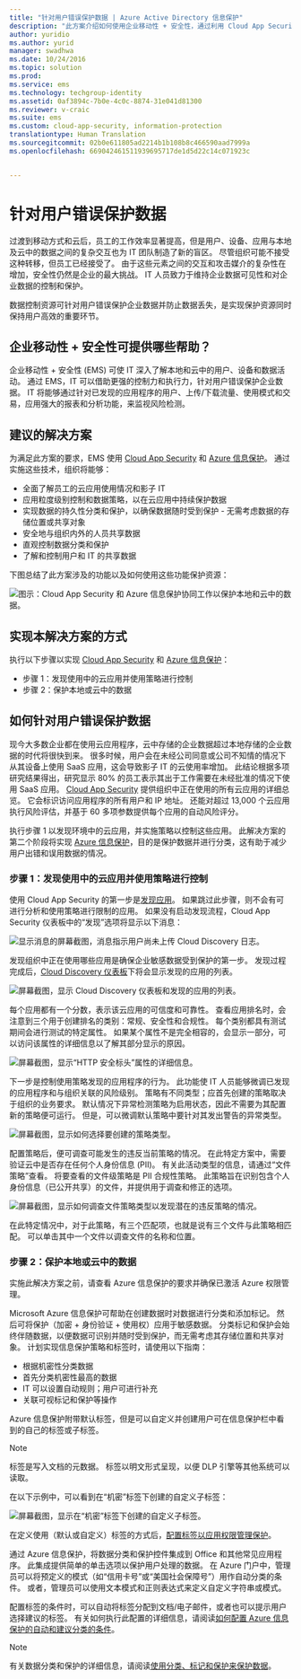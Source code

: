 ```yaml
---
title: "针对用户错误保护数据 | Azure Active Directory 信息保护"
description: "此方案介绍如何使用企业移动性 + 安全性，通过利用 Cloud App Security 和 Azure 信息保护功能，针对用户错误保护企业数据并防止数据丢失。"
author: yuridio
ms.author: yurid
manager: swadhwa
ms.date: 10/24/2016
ms.topic: solution
ms.prod: 
ms.service: ems
ms.technology: techgroup-identity
ms.assetid: 0af3894c-7b0e-4c0c-8874-31e041d81300
ms.reviewer: v-craic
ms.suite: ems
ms.custom: cloud-app-security, information-protection
translationtype: Human Translation
ms.sourcegitcommit: 02b0e611805ad2214b1b108b8c466590aad7999a
ms.openlocfilehash: 669042461511939695717de1d5d22c14c071923c


---
```


# <a name="protect-data-against-user-mistakes"></a>针对用户错误保护数据

过渡到移动方式和云后，员工的工作效率显著提高，但是用户、设备、应用与本地及云中的数据之间的复杂交互也为 IT 团队制造了新的盲区。 尽管组织可能不接受这种转移，但员工已经接受了。 由于这些元素之间的交互和攻击媒介的复杂性在增加，安全性仍然是企业的最大挑战。 IT 人员致力于维持企业数据可见性和对企业数据的控制和保护。

数据控制资源可针对用户错误保护企业数据并防止数据丢失，是实现保护资源同时保持用户高效的重要环节。

## <a name="how-can-enterprise-mobility-security-help-you"></a>企业移动性 + 安全性可提供哪些帮助？

企业移动性 + 安全性 (EMS) 可使 IT 深入了解本地和云中的用户、设备和数据活动。  通过 EMS，IT 可以借助更强的控制力和执行力，针对用户错误保护企业数据。  IT 将能够通过针对已发现的应用程序的用户、上传/下载流量、使用模式和交易，应用强大的报表和分析功能，来监视风险检测。

## <a name="recommended-solution"></a>建议的解决方案

为满足此方案的要求，EMS 使用 [Cloud App Security](https://technet.microsoft.com/library/mt489024.aspx) 和 [Azure 信息保护](https://docs.microsoft.com/information-protection/understand-explore/what-is-information-protection)。 通过实施这些技术，组织将能够：

- 全面了解员工的云应用使用情况和影子 IT
- 应用粒度级别控制和数据策略，以在云应用中持续保护数据
- 实现数据的持久性分类和保护，以确保数据随时受到保护 - 无需考虑数据的存储位置或共享对象
- 安全地与组织内外的人员共享数据
- 直观控制数据分类和保护
- 了解和控制用户和 IT 的共享数据

下图总结了此方案涉及的功能以及如何使用这些功能保护资源：

![图示：Cloud App Security 和 Azure 信息保护协同工作以保护本地和云中的数据。](./media/protect-data-user-mistake/protect-data-user-mistake-fig1-1.png)

## <a name="how-to-implement-this-solution"></a>实现本解决方案的方式

执行以下步骤以实现 [Cloud App Security](https://technet.microsoft.com/library/mt668458.aspx) 和 [Azure 信息保护](https://docs.microsoft.com/information-protection/understand-explore/what-is-information-protection)：

- 步骤 1：发现使用中的云应用并使用策略进行控制
- 步骤 2：保护本地或云中的数据

## <a name="how-to-protect-data-against-user-mistakes"></a>如何针对用户错误保护数据

现今大多数企业都在使用云应用程序，云中存储的企业数据超过本地存储的企业数据的时代将很快到来。 很多时候，用户会在未经公司同意或公司不知情的情况下从其设备上使用 SaaS 应用，这会导致影子 IT 的云使用率增加。 此结论根据多项研究结果得出，研究显示 80% 的员工表示其出于工作需要在未经批准的情况下使用 SaaS 应用。 [Cloud App Security](https://technet.microsoft.com/library/mt657567.aspx) 提供组织中正在使用的所有云应用的详细总览。 它会标识访问应用程序的所有用户和 IP 地址。 还能对超过 13,000 个云应用执行风险评估，并基于 60 多项参数提供每个应用的自动风险评分。

执行步骤 1 以发现环境中的云应用，并实施策略以控制这些应用。 此解决方案的第二个阶段将实现 [Azure 信息保护](https://docs.microsoft.com/en-us/information-protection/get-started/requirements)，目的是保护数据并进行分类，这有助于减少用户出错和误用数据的情况。

### <a name="step-1-discover-cloud-apps-in-use-and-control-them-with-policy"></a>步骤 1：发现使用中的云应用并使用策略进行控制

使用 Cloud App Security 的第一步是[发现应用](https://technet.microsoft.com/en-us/library/mt657567.aspx)。 如果跳过此步骤，则不会有可进行分析和使用策略进行限制的应用。 如果没有启动发现流程，Cloud App Security 仪表板中的“发现”选项将显示以下消息：

![显示消息的屏幕截图，消息指示用户尚未上传 Cloud Discovery 日志。](./media/protect-data-user-mistake/protect-data-user-mistake-fig2-1.png)

发现组织中正在使用哪些应用是确保企业敏感数据受到保护的第一步。 发现过程完成后，[Cloud Discovery 仪表板](https://technet.microsoft.com/en-us/library/mt727946.aspx)下将会显示发现的应用的列表。

![屏幕截图，显示 Cloud Discovery 仪表板和发现的应用的列表。](./media/protect-data-user-mistake/protect-data-user-mistake-fig3.png)

每个应用都有一个分数，表示该云应用的可信度和可靠性。 查看应用排名时，会注意到三个用于创建排名的类别：常规、安全性和合规性。 每个类别都具有测试期间会进行测试的特定属性。 如果某个属性不是完全相容的，会显示一部分，可以访问该属性的详细信息以了解其部分显示的原因。

![屏幕截图，显示“HTTP 安全标头”属性的详细信息。](./media/protect-data-user-mistake/protect-data-user-mistake-fig4.png)

下一步是控制使用策略发现的应用程序的行为。 此功能使 IT 人员能够微调已发现的应用程序和与组织关联的风险级别。 策略有不同类型；应首先创建的策略取决于组织的业务要求。 默认情况下异常检测策略为启用状态，因此不需要为其配置新的策略便可运行。 但是，可以微调默认策略中要针对其发出警告的异常类型。

![屏幕截图，显示如何选择要创建的策略类型。](./media/protect-data-user-mistake/protect-data-user-mistake-fig5.png)

配置策略后，便可调查可能发生的违反当前策略的情况。 在此特定方案中，需要验证云中是否存在任何个人身份信息 (PII)。 有关此活动类型的信息，请通过“文件策略”查看。 将要查看的文件级策略是 PII 合规性策略。 此策略旨在识别包含个人身份信息（已公开共享）的文件，并提供用于调查和修正的选项。

![屏幕截图，显示如何调查文件策略类型以发现潜在的违反策略的情况。](./media/protect-data-user-mistake/protect-data-user-mistake-fig6.png)

在此特定情况中，对于此策略，有三个匹配项，也就是说有三个文件与此策略相匹配。 可以单击其中一个文件以调查文件的名称和位置。

### <a name="step-2-protect-data-on-premises-or-in-the-cloud"></a>步骤 2：保护本地或云中的数据

实施此解决方案之前，请查看 Azure 信息保护的要求并确保已激活 Azure 权限管理。

Microsoft Azure 信息保护可帮助在创建数据时对数据进行分类和添加标记。 然后可将保护（加密 + 身份验证 + 使用权）应用于敏感数据。 分类标记和保护会始终伴随数据，以便数据可识别并随时受到保护，而无需考虑其存储位置和共享对象。 计划实现信息保护策略和标签时，请使用以下指南：



- 根据机密性分类数据
- 首先分类机密性最高的数据
- IT 可以设置自动规则；用户可进行补充
- 关联可视标记和保护等操作

Azure 信息保护附带默认标签，但是可以自定义并创建用户可在信息保护栏中看到的自己的标签或子标签。

> [!NOTE]
> 标签是写入文档的元数据。 标签以明文形式呈现，以便 DLP 引擎等其他系统可以读取。

在以下示例中，可以看到在“机密”标签下创建的自定义子标签：

![屏幕截图，显示在“机密”标签下创建的自定义子标签。 ](./media/protect-data-user-mistake/protect-data-user-mistake-fig7.png)


在定义使用（默认或自定义）标签的方式后，[配置标签以应用权限管理保护](https://docs.microsoft.com/en-us/rights-management/information-protection/configure-policy-protection#to-configure-a-label-to-apply-rights-management-protection)。

通过 Azure 信息保护，将数据分类和保护控件集成到 Office 和其他常见应用程序。 此集成提供简单的单击选项以保护用户处理的数据。 在 Azure 门户中，管理员可以将预定义的模式（如“信用卡号”或“美国社会保障号”）用作自动分类的条件。 或者，管理员可以使用文本模式和正则表达式来定义自定义字符串或模式。

配置标签的条件时，可以自动将标签分配到文档/电子邮件，或者也可以提示用户选择建议的标签。 有关如何执行此配置的详细信息，请阅读[如何配置 Azure 信息保护的自动和建议分类的条件](https://docs.microsoft.com/en-us/rights-management/information-protection/configure-policy-classification)。

> [!NOTE]
> 有关数据分类和保护的详细信息，请阅读[使用分类、标记和保护来保护数据](https://docs.microsoft.com/en-us/enterprise-mobility-security/solutions/infoprotect-secure-classify-scenario)。



<!--HONumber=Dec16_HO2-->


